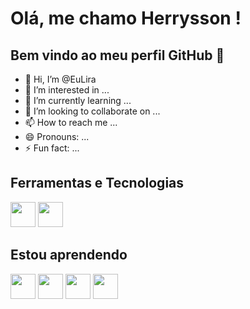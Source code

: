 # Olá, me chamo Herrysson ! 
## Bem vindo ao meu perfil GitHub 👋

- 👋 Hi, I’m @EuLira
- 👀 I’m interested in ...
- 🌱 I’m currently learning ...
- 💞️ I’m looking to collaborate on ...
- 📫 How to reach me ...
- 😄 Pronouns: ...
- ⚡ Fun fact: ...

## Ferramentas e Tecnologias

<img loading="lazy" src="https://icongr.am/devicon/windows8-original.svg?size=100&color=ed0c0c" width="40" height="40"/>  <img loading="lazy" src="https://icongr.am/devicon/linux-original.svg?size=100&color=ed0c0c" width="40" height="40"/> 

## Estou aprendendo

<img loading="lazy" src="https://icongr.am/devicon/python-original.svg?size=100&color=ed0c0c" width="40" height="40"/> <img loading="lazy" src="https://icongr.am/devicon/git-original.svg?size=100&color=ed0c0c" width="40" height="40"/>  <img loading="lazy" src="https://icongr.am/devicon/javascript-original.svg?size=100&color=ed0c0c" width="40" height="40"/>  <img loading="lazy" src="https://devicon-website.vercel.app/api/postgresql/original.svg" width="40" height="40"/> 

<!---
EuLira/EuLira is a ✨ special ✨ repository because its `README.md` (this file) appears on your GitHub profile.
You can click the Preview link to take a look at your changes.
--->
